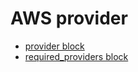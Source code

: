 # AWS provider
- [provider block](https://registry.terraform.io/providers/hashicorp/aws/latest/docs)
- [required_providers block](https://www.terraform.io/language/providers/requirements)
